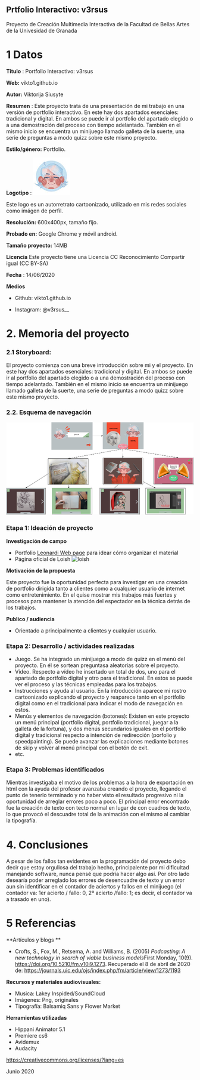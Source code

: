 ## Prtfolio Interactivo: v3rsus

Proyecto de Creación Multimedia Interactiva de la  Facultad de Bellas Artes de la Univesidad de Granada



# 1 Datos 



**Titulo** : Portfolio Interactivo: v3rsus

**Web:**   vikto1.github.io

**Autor:**  Viktorija Siusyte

**Resumen** : Este proyecto trata de una presentación de mi trabajo en una versión de portfolio interactivo. En este hay dos apartados esenciales: tradicional y digital. En ambos se puede ir al portfolio del apartado elegido o a una demostración del proceso con tiempo adelantado. También en el mismo inicio se encuentra un minijuego llamado galleta de la suerte, una serie de preguntas a modo quizz sobre este mismo proyecto.

**Estilo/género:**  Portfolio.

**Logotipo** :
![logo](https://github.com/vikto1/vikto1.github.io/blob/master/logogithub.jpg)


Este logo es un autorretrato cartoonizado, utilizado en mis redes sociales como imágen de perfil.

**Resolución:** 600x400px, tamaño fijo.

**Probado en:** Google Chrome y móvil android.

**Tamaño proyecto:** 14MB 

**Licencia** Este proyecto tiene una Licencia CC Reconocimiento Compartir igual (CC BY-SA)

**Fecha** : 14/06/2020

**Medios**

- Github: vikto1.github.io

- Instagram: @v3rsus__


# 2. Memoria del proyecto 

### 2.1 Storyboard: 



 El proyecto comienza con una breve introducción sobre mi y el proyecto. En este hay dos apartados esenciales: tradicional y digital. En ambos se puede ir al portfolio del apartado elegido o a una demostración del proceso con tiempo adelantado. También en el mismo inicio se encuentra un minijuego llamado galleta de la suerte, una serie de preguntas a modo quizz sobre este mismo proyecto.


### 2.2. Esquema de navegación 



![](https://github.com/vikto1/vikto1.github.io/blob/master/captura%2013.png)









### Etapa 1: Ideación de proyecto

**Investigación de campo** 

- Portfolio [Leonardi Web page](http://www.rleonardi.com/interactive-resume/) para idear cómo organizar el material
- Página oficial de Loish ![loish](https://loish.net/)



**Motivación de la propuesta** 

Este  proyecto fue la oportunidad perfecta para investigar en una creación de portfolio dirigida tanto a clientes como a cualquier usuario de internet como entretenimiento. En el quise mostrar mis trabajos más fuertes y procesos para mantener la atención del espectador en la técnica detrás de los trabajos.



**Publico / audiencia**

- Orientado a principalmente a clientes y cualquier usuario. 





### Etapa 2: Desarrollo / actividades realizadas


- Juego. Se ha integrado un minijuego a modo de quizz en el menú del proyecto. En él se sortean preguntasa aleatorias sobre el proyecto.
- Video. Respecto a vídeo he insertado un total de dos, uno para el apartado de portfolio digital y otro para el tradicional. En estos se puede ver el proceso y las técnicas empleadas para los trabajos.
- Instrucciones y ayuda al usuario. En la introducción aparece mi rostro cartoonizado explicando el proyecto y reaparece tanto en el portfolio digital como en el tradicional para indicar el modo de navegación en estos.
- Menús y elementos de navegación (botones): Existen en este proyecto un menú principal (portfolio digital, portfolio tradicional, juegar a la galleta de la fortuna), y dos menús secundarios iguales en el portfolio digital y tradicional respecto a intención de redirección (porfolio y speedpainting). Se puede avanzar las explicaciones mediante botones de skip y volver al menú principal con el botón de exit.
- etc.



### Etapa 3: Problemas identificados

Mientras investigaba el motivo de los problemas a la hora de exportación en html con la ayuda del profesor avanzaba creando el proyecto, llegando el punto de tenerlo terminado y no haber visto el resultado progresivo ni la oportunidad de arreglar errores poco a poco. El principal error encontrado fue la creación de texto con tecto normal en lugar de con cuadros de texto, lo que provocó el descuadre total de la animación con el mismo al cambiar la tipografía.



# 4. Conclusiones 

A pesar de los fallos tan evidentes en la programación del proyecto debo decir que estoy orgullosa del trabajo hecho, principalente por mi dificultad manejando software, nunca pensé que podría hacer algo así. Por otro lado desearía poder arreglado los errores de desencuadre de texto y un error aun sin identificar en el contador de aciertos y fallos en el minijuego (el contador va: 1er acierto / fallo: 0, 2º acierto /fallo: 1; es decir, el contador va a trasado en uno).








# 5 Referencias 

**Artículos y blogs ** 

- Crofts, S., Fox, M., Retsema, A. and Williams, B. (2005) *Podcasting: A new technology in search of viable business models*First Monday, 10(9). https://doi.org/10.5210/fm.v10i9.1273. Recuperado el 8 de abril de 2020 de: https://journals.uic.edu/ojs/index.php/fm/article/view/1273/1193

**Recursos y materiales audiovisuales:**

* Musica: Lakey Inspided/SoundCloud
* Imágenes: Png, originales
* Tipografía: Balsamiq Sans y Flower Market

**Herramientas utilizadas**

- Hippani Animator 5.1
- Premiere cs6
- Avidemux
- Audacity





https://creativecommons.org/licenses/?lang=es

Junio 2020
